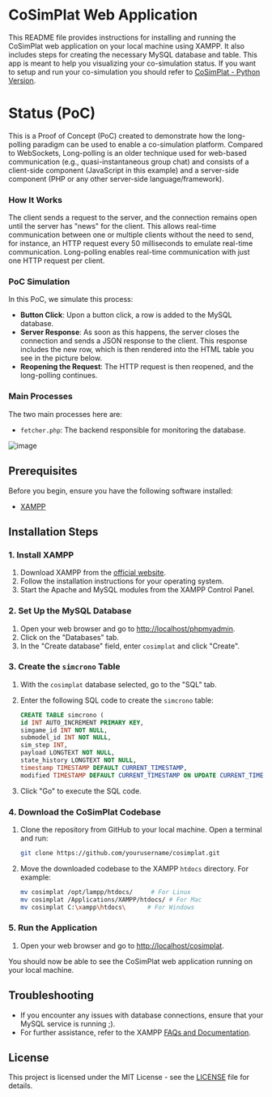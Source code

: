 # CoSimPlat Web Application

This README file provides instructions for installing and running the CoSimPlat web application on your local machine using XAMPP. It also includes steps for creating the necessary MySQL database and table.
This app is meant to help you visualizing your co-simulation status. If you want to setup and run your co-simulation you should refer to [CoSimPlat - Python Version](https://github.com/ESI-FAR/RESCUE-cosimplat-py). 

# Status (PoC)


This is a Proof of Concept (PoC) created to demonstrate how the long-polling paradigm can be used to enable a co-simulation platform. Compared to WebSockets, Long-polling is an older technique used for web-based communication (e.g., quasi-instantaneous group chat) and consists of a client-side component (JavaScript in this example) and a server-side component (PHP or any other server-side language/framework).

### How It Works

The client sends a request to the server, and the connection remains open until the server has "news" for the client. This allows real-time communication between one or multiple clients without the need to send, for instance, an HTTP request every 50 milliseconds to emulate real-time communication. Long-polling enables real-time communication with just one HTTP request per client.

### PoC Simulation

In this PoC, we simulate this process:
- **Button Click**: Upon a button click, a row is added to the MySQL database.
- **Server Response**: As soon as this happens, the server closes the connection and sends a JSON response to the client. This response includes the new row, which is then rendered into the HTML table you see in the picture below.
- **Reopening the Request**: The HTTP request is then reopened, and the long-polling continues.

### Main Processes

The two main processes here are:
- `fetcher.php`: The backend responsible for monitoring the database.

![image](https://github.com/user-attachments/assets/70b934ce-b3dd-4776-a2c5-b7c45cf3566f)


## Prerequisites

Before you begin, ensure you have the following software installed:

- [XAMPP](https://www.apachefriends.org/index.html)

## Installation Steps

### 1. Install XAMPP

1. Download XAMPP from the [official website](https://www.apachefriends.org/index.html).
2. Follow the installation instructions for your operating system.
3. Start the Apache and MySQL modules from the XAMPP Control Panel.

### 2. Set Up the MySQL Database

1. Open your web browser and go to [http://localhost/phpmyadmin](http://localhost/phpmyadmin).
2. Click on the "Databases" tab.
3. In the "Create database" field, enter `cosimplat` and click "Create".

### 3. Create the `simcrono` Table

1. With the `cosimplat` database selected, go to the "SQL" tab.
2. Enter the following SQL code to create the `simcrono` table:

    ```sql
    CREATE TABLE simcrono (
    id INT AUTO_INCREMENT PRIMARY KEY,
    simgame_id INT NOT NULL,
    submodel_id INT NOT NULL,
    sim_step INT,  
    payload LONGTEXT NOT NULL,
    state_history LONGTEXT NOT NULL,
    timestamp TIMESTAMP DEFAULT CURRENT_TIMESTAMP,
    modified TIMESTAMP DEFAULT CURRENT_TIMESTAMP ON UPDATE CURRENT_TIMESTAMP);

    ```

3. Click "Go" to execute the SQL code.

### 4. Download the CoSimPlat Codebase

1. Clone the repository from GitHub to your local machine. Open a terminal and run:

    ```sh
    git clone https://github.com/yourusername/cosimplat.git
    ```

2. Move the downloaded codebase to the XAMPP `htdocs` directory. For example:

    ```sh
    mv cosimplat /opt/lampp/htdocs/     # For Linux
    mv cosimplat /Applications/XAMPP/htdocs/ # For Mac
    mv cosimplat C:\xampp\htdocs\      # For Windows
    ```


### 5. Run the Application

1. Open your web browser and go to [http://localhost/cosimplat](http://localhost/cosimplat).

You should now be able to see the CoSimPlat web application running on your local machine.

## Troubleshooting

- If you encounter any issues with database connections, ensure that your MySQL service is running ;).
- For further assistance, refer to the XAMPP [FAQs and Documentation](https://www.apachefriends.org/faq.html).

## License

This project is licensed under the MIT License - see the [LICENSE](LICENSE) file for details.
